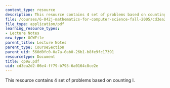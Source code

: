 ```yaml
---
content_type: resource
description: This resource contains 4 set of problems based on counting I.
file: /courses/6-042j-mathematics-for-computer-science-fall-2005/cd3ea2d206e4ff79b7936a0164c8ce2e_cp9w.pdf
file_type: application/pdf
learning_resource_types:
- Lecture Notes
ocw_type: OCWFile
parent_title: Lecture Notes
parent_type: CourseSection
parent_uid: 560d0fc0-0a7a-0ab0-26b1-b8fe9fc17391
resourcetype: Document
title: cp9w.pdf
uid: cd3ea2d2-06e4-ff79-b793-6a0164c8ce2e
---
```

This resource contains 4 set of problems based on counting I.

